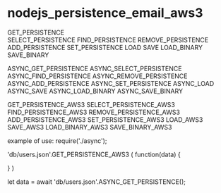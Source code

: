 # nodejs_persistence_email_aws3

GET_PERSISTENCE
<br>
SELECT_PERSISTENCE
FIND_PERSISTENCE
REMOVE_PERSISTENCE
ADD_PERSISTENCE
SET_PERSISTENCE
LOAD
SAVE
LOAD_BINARY
SAVE_BINARY

ASYNC_GET_PERSISTENCE
ASYNC_SELECT_PERSISTENCE
ASYNC_FIND_PERSISTENCE
ASYNC_REMOVE_PERSISTENCE
ASYNC_ADD_PERSISTENCE
ASYNC_SET_PERSISTENCE
ASYNC_LOAD
ASYNC_SAVE
ASYNC_LOAD_BINARY
ASYNC_SAVE_BINARY

GET_PERSISTENCE_AWS3
SELECT_PERSISTENCE_AWS3
FIND_PERSISTENCE_AWS3
REMOVE_PERSISTENCE_AWS3
ADD_PERSISTENCE_AWS3
SET_PERSISTENCE_AWS3
LOAD_AWS3
SAVE_AWS3
LOAD_BINARY_AWS3
SAVE_BINARY_AWS3


example of use:
require('./async');

'db/users.json'.GET_PERSISTENCE_AWS3
(
  function(data)
  {
    
  }
)

let data = await 'db/users.json'.ASYNC_GET_PERSISTENCE();

